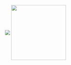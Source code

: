 <img align="center" src="https://github-readme-stats.vercel.app/api?username=HQ222222&include_all_commits=true&count_private-true&custom_title=HQ222222'%20GitHub%20Stats&line_height=30&show_icons=true&hide_border=true&bg_color=192133&title_color=efb752&icon_color=efb752&text_color=70bed9">

<img height=180 align="center" src="https://github-readme-stats.vercel.app/api/top-langs/?username=HQ222222&layout=compact"/>
